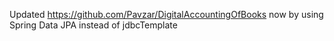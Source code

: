 Updated https://github.com/Pavzar/DigitalAccountingOfBooks now by using Spring Data JPA instead of jdbcTemplate

